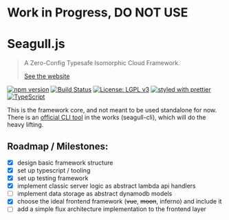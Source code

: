 # Work in Progress, DO NOT USE

# Seagull.js

> A Zero-Config Typesafe Isomorphic Cloud Framework.
>
> [See the website](https://seagull-js.github.io/seagull/)

[![npm version](https://badge.fury.io/js/%40seagull-js%2Fseagull.svg)](https://badge.fury.io/js/%40seagull-js%2Fseagull)
[![Build Status](https://travis-ci.org/seagull-js/seagull.svg?branch=master)](https://travis-ci.org/seagull-js/seagull)
[![License: LGPL v3](https://img.shields.io/badge/License-LGPL%20v3-blue.svg)](http://www.gnu.org/licenses/lgpl-3.0)
[![styled with prettier](https://img.shields.io/badge/styled_with-prettier-ff69b4.svg)](https://github.com/prettier/prettier)
[![TypeScript](https://badges.frapsoft.com/typescript/code/typescript.svg?v=101)](https://github.com/ellerbrock/typescript-badges/)

This is the framework core, and not meant to be used standalone for now. There
is an [official CLI tool](https://github.com/seagull-js/seagull-cli) in the
works (seagull-cli), which will do the heavy lifting.

## Roadmap / Milestones:

- [x] design basic framework structure
- [x] set up typescript / tooling
- [x] set up testing framework
- [x] implement classic server logic as abstract lambda api handlers
- [ ] implement data storage as abstract dynamodb models
- [x] choose the ideal frontend framework (~~vue~~, ~~moon~~, inferno) and include it
- [ ] add a simple flux architecture implementation to the frontend layer